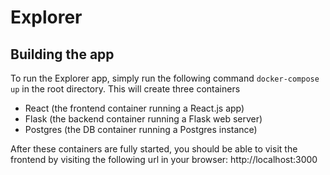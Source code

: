 # Explorer

## Building the app
To run the Explorer app, simply run the following command
`docker-compose up` in the root directory. 
This will create three containers
- React (the frontend container running a React.js app)
- Flask (the backend container running a Flask web server)
- Postgres (the DB container running a Postgres instance)

After these containers are fully started, you should be able to visit the frontend by visiting the following url in your browser: http://localhost:3000